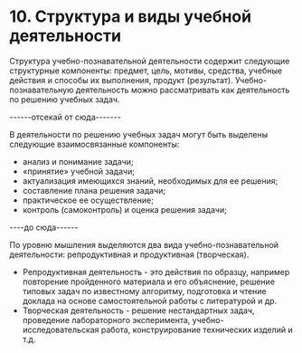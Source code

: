 # 10. Структура и виды учебной деятельности

Структура учебно-познавательной деятельности содержит следующие структурные компоненты: предмет, цель, мотивы, средства, учебные действия и способы их выполнения, продукт (результат). Учебно-познавательную деятельность можно рассматривать как деятельность по решению учебных задач.

------отсекай от сюда-------

В деятельности по решению учебных задач могут быть выделены следующие взаимосвязанные компоненты: 
- анализ и понимание задачи; 
- «принятие» учебной задачи; 
- актуализация имеющихся знаний, необходимых для ее решения; 
- составление плана решения задачи; 
- практическое ее осуществление; 
- контроль (самоконтроль) и оценка решения задачи; 

----до сюда------

По уровню мышления выделяются два вида учебно-познавательной деятельности: репродуктивная и продуктивная (творческая).  

* Репродуктивная деятельность - это действия по образцу, например повторение пройденного материала и его объяснение, решение типовых задач по известному алгоритму, подготовка и чтение доклада на основе самостоятельной работы с литературой и др. 
* Творческая деятельность - решение нестандартных задач, проведение лабораторного эксперимента, учебно-исследовательская работа, конструирование технических изделий и т.д.
